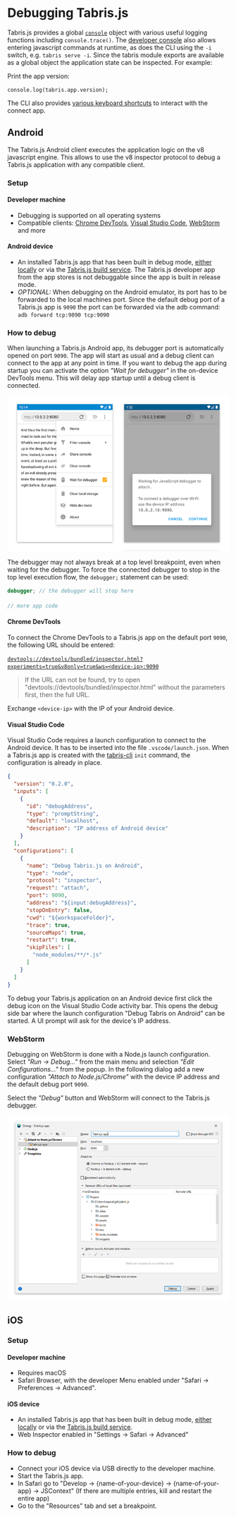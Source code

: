 ---
---
# Debugging Tabris.js

Tabris.js provides a global [`console`](./api/Console.md) object with various useful logging functions including `console.trace()`. The [developer console](./developer-app.md#the-developer-tools) also allows entering javascript commands at runtime, as does the CLI using the `-i` switch, e.g. `tabris serve -i`. Since the tabris module exports are available as a global object the application state can be inspected. For example:

Print the app version:
```
console.log(tabris.app.version);
```

The CLI also provides [various keyboard shortcuts](./tabris-cli.md#keyboard-shortcuts) to interact with the connect app.

## Android

The Tabris.js Android client executes the application logic on the v8 javascript engine. This allows to use the v8 inspector protocol to debug a Tabris.js application with any compatible client.

### Setup

#### Developer machine

* Debugging is supported on all operating systems
* Compatible clients: [Chrome DevTools](https://developers.google.com/web/tools/chrome-devtools/), [Visual Studio Code](https://code.visualstudio.com/), [WebStorm](https://www.jetbrains.com/webstorm/) and more

#### Android device

* An installed Tabris.js app that has been built in debug mode, [either locally](./build.md#local-build) or via the [Tabris.js build service](./build.md#build-service).  The Tabris.js developer app from the app stores is not debuggable since the app is built in release mode.
* _OPTIONAL:_ When debugging on the Android emulator, its port has to be forwarded to the local machines port. Since the default debug port of a Tabris.js app is `9090` the port can be forwarded via the adb command: `adb forward tcp:9090 tcp:9090`

### How to debug

When launching a Tabris.js Android app, its debugger port is automatically opened on port `9090`. The app will start as usual and a debug client can connect to the app at any point in time. If you want to debug the app during startup you can activate the option _"Wait for debugger"_ in the on-device DevTools menu. This will delay app startup until a debug client is connected.

![Debug Android](./img/debug-android.png)

The debugger may not always break at a top level breakpoint, even when waiting for the debugger. To force the connected debugger to stop in the top level execution flow, the `debugger;` statement can be used:

```js
debugger; // the debugger will stop here

// more app code
```

#### Chrome DevTools

To connect the Chrome DevTools to a Tabris.js app on the default port `9090`, the following URL should be entered:

[`devtools://devtools/bundled/inspector.html?experiments=true&v8only=true&ws=<device-ip>:9090`](devtools://devtools/bundled/inspector.html?experiments=true&v8only=true&ws=<device-ip>:9090)

> If the URL can not be found, try to open "devtools://devtools/bundled/inspector.html" without the parameters first, then the full URL.

Exchange `<device-ip>` with the IP of your Android device.

#### Visual Studio Code

Visual Studio Code requires a launch configuration to connect to the Android device. It has to be inserted into the file `.vscode/launch.json`. When a Tabris.js app is created with the [tabris-cli](https://github.com/eclipsesource/tabris-js-cli) `init` command, the configuration is already in place.

```json
{
  "version": "0.2.0",
  "inputs": [
    {
      "id": "debugAddress",
      "type": "promptString",
      "default": "localhost",
      "description": "IP address of Android device"
    }
  ],
  "configurations": [
    {
      "name": "Debug Tabris.js on Android",
      "type": "node",
      "protocol": "inspector",
      "request": "attach",
      "port": 9090,
      "address": "${input:debugAddress}",
      "stopOnEntry": false,
      "cwd": "${workspaceFolder}",
      "trace": true,
      "sourceMaps": true,
      "restart": true,
      "skipFiles": [
        "node_modules/**/*.js"
      ]
    }
  ]
}

```

To debug your Tabris.js application on an Android device first click the debug icon on the Visual Studio Code activity bar. This opens the debug side bar where the launch configuration "Debug Tabris on Android" can be started. A UI prompt will ask for the device's IP address.

### WebStorm

Debugging on WebStorm is done with a Node.js launch configuration. Select _"Run -> Debug..."_ from the main menu and selection _"Edit Configurations..."_ from the popup. In the following dialog add a new configuration _"Attach to Node.js/Chrome"_ with the device IP address and the default debug port `9090`.

Select the _"Debug"_ button and WebStorm will connect to the Tabris.js debugger.

![Debug Android](./img/debug-android-webstorm.png)

## iOS

### Setup

#### Developer machine

* Requires macOS
* Safari Browser, with the developer Menu enabled under "Safari -> Preferences -> Advanced".

#### iOS device

* An installed Tabris.js app that has been built in debug mode, [either locally](./build.md#local-build) or via the [Tabris.js build service](./build.md#build-service).
* Web Inspector enabled in "Settings -> Safari -> Advanced"

### How to debug

* Connect your iOS device via USB directly to the developer machine.
* Start the Tabris.js app.
* In Safari go to "Develop -> \{name-of-your-device} -> \{name-of-your-app} -> JSContext" (If there are multiple entries, kill and restart the entire app)
* Go to the "Resources" tab and set a breakpoint.

